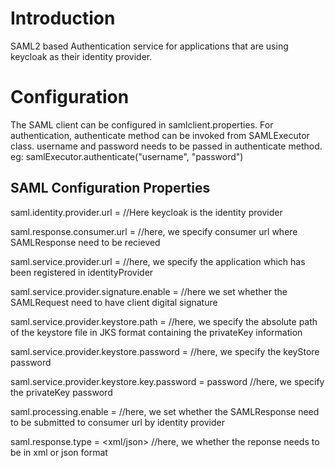 # Introduction

SAML2 based Authentication service for applications that are using keycloak as their identity provider.

# Configuration

The SAML client can be configured in samlclient.properties. For authentication, authenticate method can be invoked from SAMLExecutor class.
username and password needs to be passed in authenticate method.
eg: samlExecutor.authenticate("username", "password")

## SAML Configuration Properties

saml.identity.provider.url = <identityProviderURL> //Here keycloak is the identity provider

saml.response.consumer.url = <consumerUrl> //here, we specify consumer url where SAMLResponse need to be recieved

saml.service.provider.url = <serviceProvider> //here, we specify the application which has been registered in identityProvider

saml.service.provider.signature.enable = <BooleanValue> //here we set whether the SAMLRequest need to have client digital signature

saml.service.provider.keystore.path = <KeyStoreFilePath> //here, we specify the absolute path of the keystore file in JKS format containing the privateKey information

saml.service.provider.keystore.password = <KeyStorePassword> //here, we specify the keyStore password

saml.service.provider.keystore.key.password = password //here, we specify the privateKey password 

saml.processing.enable = <BooleanValue> //here, we set whether the SAMLResponse need to be submitted to consumer url by identity provider

saml.response.type = <xml/json> //here, we whether the reponse needs to be in xml or json format
